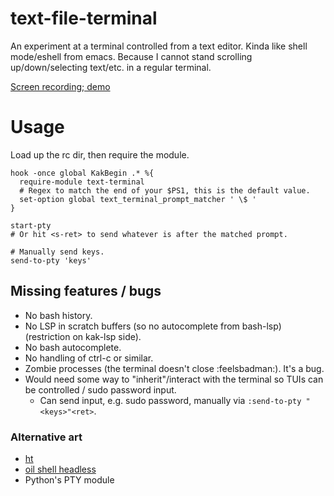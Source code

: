 # text-file-terminal

An experiment at a terminal controlled from a text editor. Kinda like shell mode/eshell from emacs. Because I cannot stand scrolling up/down/selecting text/etc. in a regular terminal.

[Screen recording; demo](https://github.com/user-attachments/assets/6f5c741a-5199-4045-9a1b-b3a782d8663d)

# Usage

Load up the rc dir, then require the module.

```kakscript
hook -once global KakBegin .* %{
  require-module text-terminal
  # Regex to match the end of your $PS1, this is the default value.
  set-option global text_terminal_prompt_matcher ' \$ '
}

start-pty
# Or hit <s-ret> to send whatever is after the matched prompt.

# Manually send keys.
send-to-pty 'keys'
```

## Missing features / bugs

- No bash history.
- No LSP in scratch buffers (so no autocomplete from bash-lsp) (restriction on kak-lsp side).
- No bash autocomplete.
- No handling of ctrl-c or similar.
- Zombie processes (the terminal doesn't close :feelsbadman:). It's a bug.
- Would need some way to "inherit"/interact with the terminal so TUIs can be controlled / sudo password input.
  - Can send input, e.g. sudo password, manually via `:send-to-pty "<keys>"<ret>`.

### Alternative art

- [ht](https://github.com/andyk/ht)
- [oil shell headless](https://www.oilshell.org/blog/2023/12/screencasts.html#headless-protocol-oils-web_shell)
- Python's PTY module
